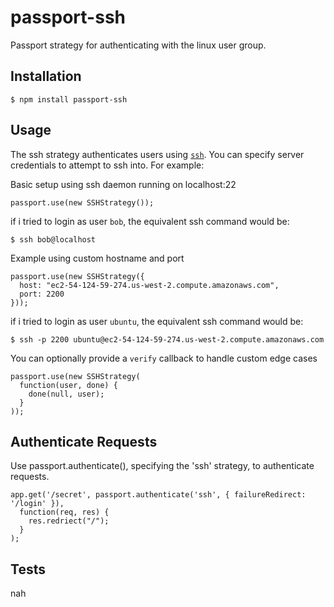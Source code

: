 # passport-ssh
Passport strategy for authenticating with the linux user group.


## Installation
```
$ npm install passport-ssh
```

## Usage
The ssh strategy authenticates users using [`ssh`](http://www.openssh.com/). You
can specify server credentials to attempt to ssh into. For example:

Basic setup using ssh daemon running on localhost:22
```
passport.use(new SSHStrategy());
```
if i tried to login as user `bob`, the equivalent ssh command would be: 
```
$ ssh bob@localhost
```

Example using custom hostname and port
```
passport.use(new SSHStrategy({
  host: "ec2-54-124-59-274.us-west-2.compute.amazonaws.com",
  port: 2200
}));
```
if i tried to login as user `ubuntu`, the equivalent ssh command would be: 
```
$ ssh -p 2200 ubuntu@ec2-54-124-59-274.us-west-2.compute.amazonaws.com
```

You can optionally provide a `verify` callback to handle custom edge cases
```
passport.use(new SSHStrategy(
  function(user, done) {
    done(null, user);
  }
));
```


## Authenticate Requests
Use passport.authenticate(), specifying the 'ssh' strategy, to authenticate 
requests.

```
app.get('/secret', passport.authenticate('ssh', { failureRedirect: '/login' }),
  function(req, res) {
    res.redriect("/");
  }
);
```

## Tests
nah
